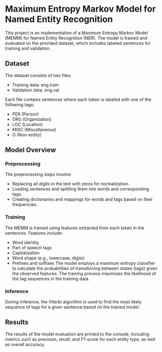 # Maximum Entropy Markov Model for Named Entity Recognition
This project is an implementation of a Maximum Entropy Markov Model (MEMM) for Named Entity Recognition (NER). The model is trained and evaluated on the provided dataset, which includes labeled sentences for training and validation.

## Dataset
The dataset consists of two files:

* Training data: eng.train
* Validation data: eng.val

Each file contains sentences where each token is labeled with one of the following tags:

* PER (Person)
* ORG (Organization)
* LOC (Location)
* MISC (Miscellaneous)
* O (Non-entity)
## Model Overview
### Preprocessing
The preprocessing steps involve:

* Replacing all digits in the text with zeros for normalization.
* Loading sentences and splitting them into words and corresponding tags.
* Creating dictionaries and mappings for words and tags based on their frequencies.
### Training
The MEMM is trained using features extracted from each token in the sentences. Features include:

* Word identity
* Part of speech tags
* Capitalization
* Word shape (e.g., lowercase, digits)
* Prefixes and suffixes
The model employs a maximum entropy classifier to calculate the probabilities of transitioning between states (tags) given the observed features. The training process maximizes the likelihood of the tag sequences in the training data.

### Inference
During inference, the Viterbi algorithm is used to find the most likely sequence of tags for a given sentence based on the trained model.

## Results
The results of the model evaluation are printed to the console, including metrics such as precision, recall, and F1-score for each entity type, as well as overall accuracy.


